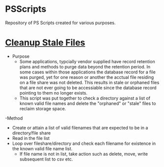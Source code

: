 # PSScripts
Repository of PS Scripts created for various purposes.


# [Cleanup Stale Files](/Scripts/CleanUpStaleFiles.ps1)

- Purpose
  - Some applications, typcially vendor supplied have record retention plans and methods to purge data beyond the retention period. In some cases within those applications the database record for a file was purged, yet for one reason or another the acctual file residing on a file share was not deleted. This results in stale or orphaned files that are not ever going to be accessiable since the database record pointing to them no longer exists. 
  - This script was put together to check a directory against a list of known valid file names and delete the "orphaned" or "stale" files to reclaim storage space.

-Method
  - Create or attain a list of valid filenames that are expected to be in a directory/file share
  - Read in the file list
  - Loop over fileshare/directory and check each filename for existence in the known valid file name list. 
    - If file name is not in list, take action such as delete, move, write subsequent list to csv etc.